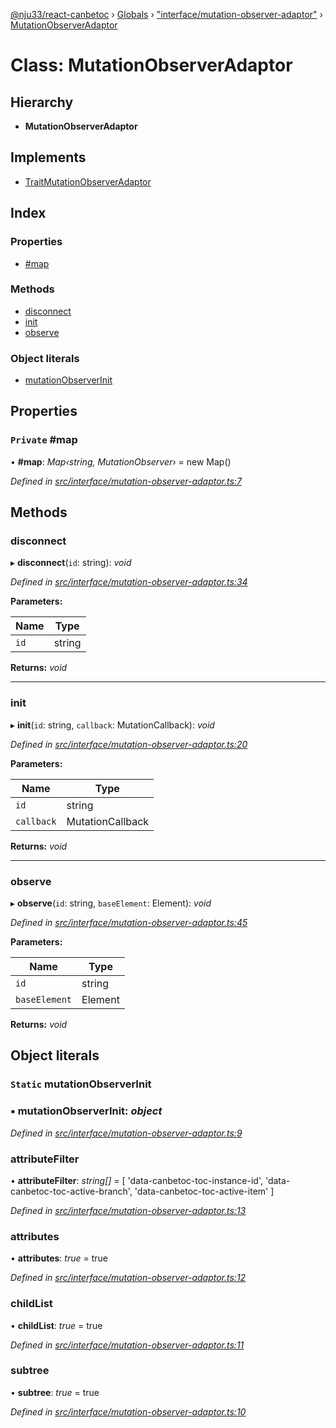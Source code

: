 [@nju33/react-canbetoc](../README.md) › [Globals](../globals.md) › ["interface/mutation-observer-adaptor"](../modules/_interface_mutation_observer_adaptor_.md) › [MutationObserverAdaptor](_interface_mutation_observer_adaptor_.mutationobserveradaptor.md)

# Class: MutationObserverAdaptor

## Hierarchy

* **MutationObserverAdaptor**

## Implements

* [TraitMutationObserverAdaptor](../interfaces/_entities_mutation_observer_adaptor_.traitmutationobserveradaptor.md)

## Index

### Properties

* [#map](_interface_mutation_observer_adaptor_.mutationobserveradaptor.md#private-#map)

### Methods

* [disconnect](_interface_mutation_observer_adaptor_.mutationobserveradaptor.md#disconnect)
* [init](_interface_mutation_observer_adaptor_.mutationobserveradaptor.md#init)
* [observe](_interface_mutation_observer_adaptor_.mutationobserveradaptor.md#observe)

### Object literals

* [mutationObserverInit](_interface_mutation_observer_adaptor_.mutationobserveradaptor.md#static-mutationobserverinit)

## Properties

### `Private` #map

• **#map**: *Map‹string, MutationObserver›* = new Map()

*Defined in [src/interface/mutation-observer-adaptor.ts:7](https://github.com/nju33/react-canbetoc/blob/a20943a/src/interface/mutation-observer-adaptor.ts#L7)*

## Methods

###  disconnect

▸ **disconnect**(`id`: string): *void*

*Defined in [src/interface/mutation-observer-adaptor.ts:34](https://github.com/nju33/react-canbetoc/blob/a20943a/src/interface/mutation-observer-adaptor.ts#L34)*

**Parameters:**

Name | Type |
------ | ------ |
`id` | string |

**Returns:** *void*

___

###  init

▸ **init**(`id`: string, `callback`: MutationCallback): *void*

*Defined in [src/interface/mutation-observer-adaptor.ts:20](https://github.com/nju33/react-canbetoc/blob/a20943a/src/interface/mutation-observer-adaptor.ts#L20)*

**Parameters:**

Name | Type |
------ | ------ |
`id` | string |
`callback` | MutationCallback |

**Returns:** *void*

___

###  observe

▸ **observe**(`id`: string, `baseElement`: Element): *void*

*Defined in [src/interface/mutation-observer-adaptor.ts:45](https://github.com/nju33/react-canbetoc/blob/a20943a/src/interface/mutation-observer-adaptor.ts#L45)*

**Parameters:**

Name | Type |
------ | ------ |
`id` | string |
`baseElement` | Element |

**Returns:** *void*

## Object literals

### `Static` mutationObserverInit

### ▪ **mutationObserverInit**: *object*

*Defined in [src/interface/mutation-observer-adaptor.ts:9](https://github.com/nju33/react-canbetoc/blob/a20943a/src/interface/mutation-observer-adaptor.ts#L9)*

###  attributeFilter

• **attributeFilter**: *string[]* = [
      'data-canbetoc-toc-instance-id',
      'data-canbetoc-toc-active-branch',
      'data-canbetoc-toc-active-item'
    ]

*Defined in [src/interface/mutation-observer-adaptor.ts:13](https://github.com/nju33/react-canbetoc/blob/a20943a/src/interface/mutation-observer-adaptor.ts#L13)*

###  attributes

• **attributes**: *true* = true

*Defined in [src/interface/mutation-observer-adaptor.ts:12](https://github.com/nju33/react-canbetoc/blob/a20943a/src/interface/mutation-observer-adaptor.ts#L12)*

###  childList

• **childList**: *true* = true

*Defined in [src/interface/mutation-observer-adaptor.ts:11](https://github.com/nju33/react-canbetoc/blob/a20943a/src/interface/mutation-observer-adaptor.ts#L11)*

###  subtree

• **subtree**: *true* = true

*Defined in [src/interface/mutation-observer-adaptor.ts:10](https://github.com/nju33/react-canbetoc/blob/a20943a/src/interface/mutation-observer-adaptor.ts#L10)*
